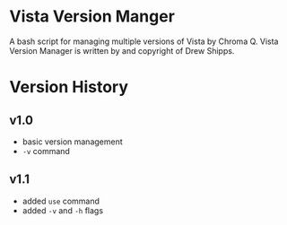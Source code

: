 # Vista Version Manger
A bash script for managing multiple versions of Vista by Chroma Q. Vista Version Manager is written by and copyright of Drew Shipps.

# Version History
## v1.0
- basic version management
- `-v` command

## v1.1
- added `use` command
- added `-v` and `-h` flags
